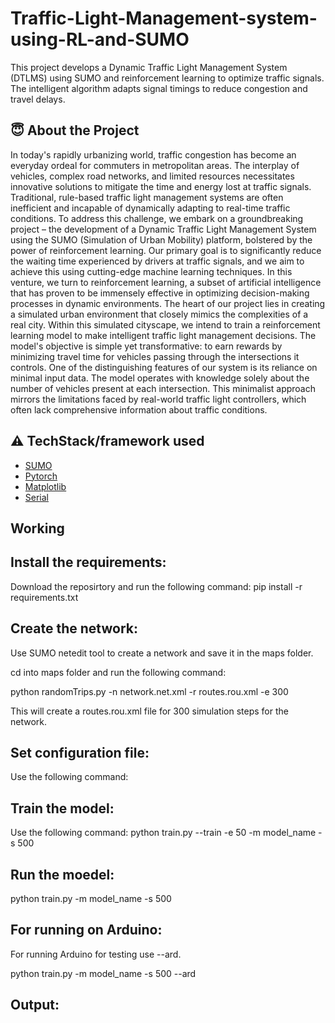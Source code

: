 # Traffic-Light-Management-system-using-RL-and-SUMO
This project develops a Dynamic Traffic Light Management System (DTLMS) using SUMO and reinforcement learning to optimize traffic signals. The intelligent algorithm adapts signal timings to reduce congestion and travel delays.


## :innocent: About the Project
In today's rapidly urbanizing world, traffic congestion has become an everyday ordeal for commuters in metropolitan areas. The interplay of vehicles, complex road networks, and limited resources necessitates innovative solutions to mitigate the time and energy lost at traffic signals. Traditional, rule-based traffic light management systems are often inefficient and incapable of dynamically adapting to real-time traffic conditions. To address this challenge, we embark on a groundbreaking project – the development of a Dynamic Traffic Light Management System using the SUMO (Simulation of Urban Mobility) platform, bolstered by the power of reinforcement learning. Our primary goal is to significantly reduce the waiting time experienced by drivers at traffic signals, and we aim to achieve this using cutting-edge machine learning techniques. In this venture, we turn to reinforcement learning, a subset of artificial intelligence that has proven to be immensely effective in optimizing decision-making processes in dynamic environments. The heart of our project lies in creating a simulated urban environment that closely mimics the complexities of a real city. Within this simulated cityscape, we intend to train a reinforcement learning model to make intelligent traffic light management decisions. The model's objective is simple yet transformative: to earn rewards by minimizing travel time for vehicles passing through the intersections it controls. One of the distinguishing features of our system is its reliance on minimal input data. The model operates with knowledge solely about the number of vehicles present at each intersection. This minimalist approach mirrors the limitations faced by real-world traffic light controllers, which often lack comprehensive information about traffic conditions.



## :warning: TechStack/framework used

- [SUMO](https://sumo.dlr.de/docs/index.html)
- [Pytorch](https://pytorch.org/)
- [Matplotlib](https://matplotlib.org/)
- [Serial](https://www.arduino.cc/reference/en/language/functions/communication/serial/)


## Working
## Install the requirements:
Download the reposirtory and run the following command:
pip install -r requirements.txt

## Create the network:
Use SUMO netedit tool to create a network and save it in the maps folder.

cd into maps folder and run the following command:

python randomTrips.py -n network.net.xml -r routes.rou.xml -e 300

This will create a routes.rou.xml file for 300 simulation steps for the network.

## Set configuration file:
Use the following command:
<net-file value='maps/city1.net.xml'/> <route-files value='maps/city1.rou.xml'/> </input>

## Train the model:
Use the following command:
python train.py --train -e 50 -m model_name -s 500

## Run the moedel:
python train.py -m model_name -s 500

## For running on Arduino:
For running Arduino for testing use --ard.

python train.py -m model_name -s 500 --ard

## Output:
